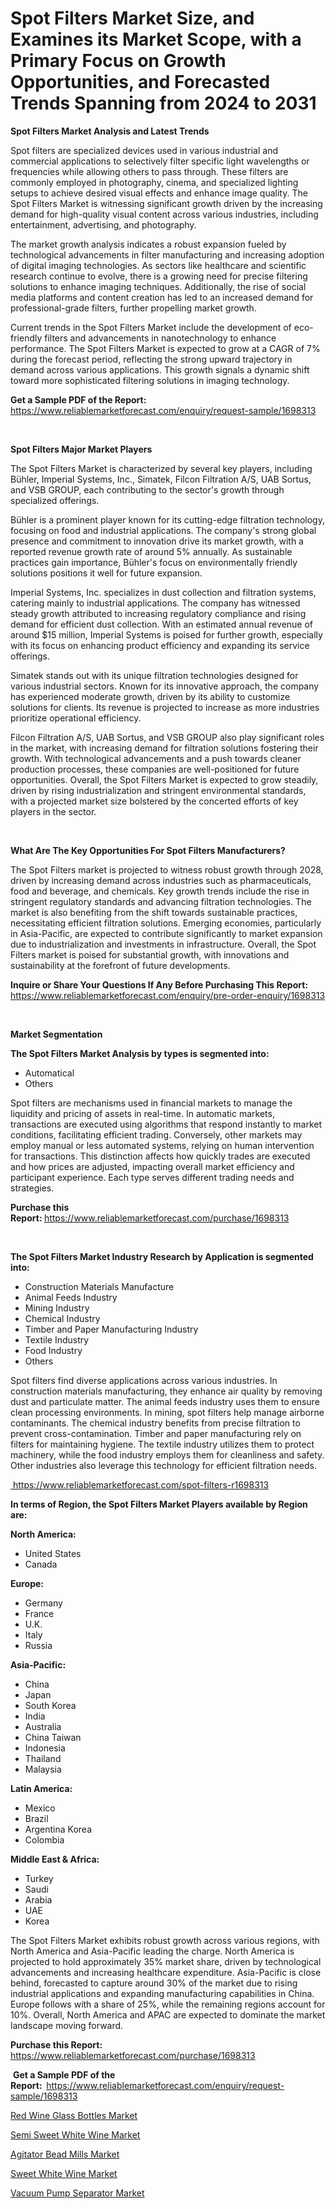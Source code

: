 <p><h1>Spot Filters Market Size, and Examines its Market Scope, with a Primary Focus on Growth Opportunities, and Forecasted Trends Spanning from 2024 to 2031</h1></p><p><strong>Spot Filters Market Analysis and Latest Trends</strong></p>
<p><p>Spot filters are specialized devices used in various industrial and commercial applications to selectively filter specific light wavelengths or frequencies while allowing others to pass through. These filters are commonly employed in photography, cinema, and specialized lighting setups to achieve desired visual effects and enhance image quality. The Spot Filters Market is witnessing significant growth driven by the increasing demand for high-quality visual content across various industries, including entertainment, advertising, and photography.</p><p>The market growth analysis indicates a robust expansion fueled by technological advancements in filter manufacturing and increasing adoption of digital imaging technologies. As sectors like healthcare and scientific research continue to evolve, there is a growing need for precise filtering solutions to enhance imaging techniques. Additionally, the rise of social media platforms and content creation has led to an increased demand for professional-grade filters, further propelling market growth.</p><p>Current trends in the Spot Filters Market include the development of eco-friendly filters and advancements in nanotechnology to enhance performance. The Spot Filters Market is expected to grow at a CAGR of 7% during the forecast period, reflecting the strong upward trajectory in demand across various applications. This growth signals a dynamic shift toward more sophisticated filtering solutions in imaging technology.</p></p>
<p><strong>Get a Sample PDF of the Report:&nbsp;</strong> <a href="https://www.reliablemarketforecast.com/enquiry/request-sample/1698313?utm_campaign=1108&utm_medium=2&utm_source=Github&utm_content=ia&utm_term=16122024&utm_id=spot-filters">https://www.reliablemarketforecast.com/enquiry/request-sample/1698313</a></p>
<p>&nbsp;</p>
<p><strong>Spot Filters Major Market Players</strong></p>
<p><p>The Spot Filters Market is characterized by several key players, including Bühler, Imperial Systems, Inc., Simatek, Filcon Filtration A/S, UAB Sortus, and VSB GROUP, each contributing to the sector's growth through specialized offerings.</p><p>Bühler is a prominent player known for its cutting-edge filtration technology, focusing on food and industrial applications. The company's strong global presence and commitment to innovation drive its market growth, with a reported revenue growth rate of around 5% annually. As sustainable practices gain importance, Bühler's focus on environmentally friendly solutions positions it well for future expansion.</p><p>Imperial Systems, Inc. specializes in dust collection and filtration systems, catering mainly to industrial applications. The company has witnessed steady growth attributed to increasing regulatory compliance and rising demand for efficient dust collection. With an estimated annual revenue of around $15 million, Imperial Systems is poised for further growth, especially with its focus on enhancing product efficiency and expanding its service offerings.</p><p>Simatek stands out with its unique filtration technologies designed for various industrial sectors. Known for its innovative approach, the company has experienced moderate growth, driven by its ability to customize solutions for clients. Its revenue is projected to increase as more industries prioritize operational efficiency.</p><p>Filcon Filtration A/S, UAB Sortus, and VSB GROUP also play significant roles in the market, with increasing demand for filtration solutions fostering their growth. With technological advancements and a push towards cleaner production processes, these companies are well-positioned for future opportunities. Overall, the Spot Filters Market is expected to grow steadily, driven by rising industrialization and stringent environmental standards, with a projected market size bolstered by the concerted efforts of key players in the sector.</p></p>
<p>&nbsp;</p>
<p><strong>What Are The Key Opportunities For Spot Filters Manufacturers?</strong></p>
<p><p>The Spot Filters market is projected to witness robust growth through 2028, driven by increasing demand across industries such as pharmaceuticals, food and beverage, and chemicals. Key growth trends include the rise in stringent regulatory standards and advancing filtration technologies. The market is also benefiting from the shift towards sustainable practices, necessitating efficient filtration solutions. Emerging economies, particularly in Asia-Pacific, are expected to contribute significantly to market expansion due to industrialization and investments in infrastructure. Overall, the Spot Filters market is poised for substantial growth, with innovations and sustainability at the forefront of future developments.</p></p>
<p><strong>Inquire or Share Your Questions If Any Before Purchasing This Report:</strong> <a href="https://www.reliablemarketforecast.com/enquiry/pre-order-enquiry/1698313?utm_campaign=1108&utm_medium=2&utm_source=Github&utm_content=ia&utm_term=16122024&utm_id=spot-filters">https://www.reliablemarketforecast.com/enquiry/pre-order-enquiry/1698313</a></p>
<p>&nbsp;</p>
<p><strong>Market Segmentation</strong></p>
<p><strong>The Spot Filters Market Analysis by types is segmented into:</strong></p>
<p><ul><li>Automatical</li><li>Others</li></ul></p>
<p><p>Spot filters are mechanisms used in financial markets to manage the liquidity and pricing of assets in real-time. In automatic markets, transactions are executed using algorithms that respond instantly to market conditions, facilitating efficient trading. Conversely, other markets may employ manual or less automated systems, relying on human intervention for transactions. This distinction affects how quickly trades are executed and how prices are adjusted, impacting overall market efficiency and participant experience. Each type serves different trading needs and strategies.</p></p>
<p><strong>Purchase this Report:&nbsp;</strong><a href="https://www.reliablemarketforecast.com/purchase/1698313?utm_campaign=1108&utm_medium=2&utm_source=Github&utm_content=ia&utm_term=16122024&utm_id=spot-filters">https://www.reliablemarketforecast.com/purchase/1698313</a></p>
<p>&nbsp;</p>
<p><strong>The Spot Filters Market Industry Research by Application is segmented into:</strong></p>
<p><ul><li>Construction Materials Manufacture</li><li>Animal Feeds Industry</li><li>Mining Industry</li><li>Chemical Industry</li><li>Timber and Paper Manufacturing Industry</li><li>Textile Industry</li><li>Food Industry</li><li>Others</li></ul></p>
<p><p>Spot filters find diverse applications across various industries. In construction materials manufacturing, they enhance air quality by removing dust and particulate matter. The animal feeds industry uses them to ensure clean processing environments. In mining, spot filters help manage airborne contaminants. The chemical industry benefits from precise filtration to prevent cross-contamination. Timber and paper manufacturing rely on filters for maintaining hygiene. The textile industry utilizes them to protect machinery, while the food industry employs them for cleanliness and safety. Other industries also leverage this technology for efficient filtration needs.</p></p>
<p><a href="https://www.reliablemarketforecast.com/spot-filters-r1698313?utm_campaign=1108&utm_medium=2&utm_source=Github&utm_content=ia&utm_term=16122024&utm_id=spot-filters">&nbsp;https://www.reliablemarketforecast.com/spot-filters-r1698313</a></p>
<p><strong>In terms of Region, the Spot Filters Market Players available by Region are:</strong></p>
<p>
    <p> <strong> North America: </strong>
        <ul>
            <li>United States</li>
            <li>Canada</li>
        </ul>
        </p> 
    <p> <strong> Europe: </strong>
        <ul>
            <li>Germany</li>
            <li>France</li>
            <li>U.K.</li>
            <li>Italy</li>
            <li>Russia</li>
        </ul>
        </p> 
    <p> <strong> Asia-Pacific: </strong>
        <ul>
            <li>China</li>
            <li>Japan</li>
            <li>South Korea</li>
            <li>India</li>
            <li>Australia</li>
            <li>China Taiwan</li>
            <li>Indonesia</li>
            <li>Thailand</li>
            <li>Malaysia</li>
        </ul>
        </p> 
    <p> <strong> Latin America: </strong>
        <ul>
            <li>Mexico</li>
            <li>Brazil</li>
            <li>Argentina Korea</li>
            <li>Colombia</li>
        </ul>
        </p> 
    <p> <strong> Middle East & Africa: </strong>
        <ul>
            <li>Turkey</li>
            <li>Saudi</li>
            <li>Arabia</li>
            <li>UAE</li>
            <li>Korea</li>
        </ul>
    </p>
    </p>
<p><p>The Spot Filters Market exhibits robust growth across various regions, with North America and Asia-Pacific leading the charge. North America is projected to hold approximately 35% market share, driven by technological advancements and increasing healthcare expenditure. Asia-Pacific is close behind, forecasted to capture around 30% of the market due to rising industrial applications and expanding manufacturing capabilities in China. Europe follows with a share of 25%, while the remaining regions account for 10%. Overall, North America and APAC are expected to dominate the market landscape moving forward.</p></p>
<p><strong>Purchase this Report: </strong><a href="https://www.reliablemarketforecast.com/purchase/1698313?utm_campaign=1108&utm_medium=2&utm_source=Github&utm_content=ia&utm_term=16122024&utm_id=spot-filters">https://www.reliablemarketforecast.com/purchase/1698313</a></p>
<p>&nbsp;<strong>Get a Sample PDF of the Report:&nbsp;&nbsp;</strong><a href="https://www.reliablemarketforecast.com/enquiry/request-sample/1698313?utm_campaign=1108&utm_medium=2&utm_source=Github&utm_content=ia&utm_term=16122024&utm_id=spot-filters">https://www.reliablemarketforecast.com/enquiry/request-sample/1698313</a></p>
<p><strong></strong></p>
<p><p><a href="https://www.linkedin.com/pulse/red-wine-glass-bottles-market-expected-see-strong-growth-zw3ae?utm_campaign=1108&utm_medium=2&utm_source=Github&utm_content=ia&utm_term=16122024&utm_id=spot-filters">Red Wine Glass Bottles Market</a></p><p><a href="https://www.linkedin.com/pulse/semi-sweet-white-wine-market-essentials-key-players-demand-89tde?utm_campaign=1108&utm_medium=2&utm_source=Github&utm_content=ia&utm_term=16122024&utm_id=spot-filters">Semi Sweet White Wine Market</a></p><p><a href="https://github.com/CliffMedina6/Market-Research-Report-List-7/blob/main/agitator-bead-mills-market.md?utm_campaign=1108&utm_medium=2&utm_source=Github&utm_content=ia&utm_term=16122024&utm_id=spot-filters">Agitator Bead Mills Market</a></p><p><a href="https://www.linkedin.com/pulse/sweet-white-wine-market-report-in-depth-analysis-industry-drdte?utm_campaign=1108&utm_medium=2&utm_source=Github&utm_content=ia&utm_term=16122024&utm_id=spot-filters">Sweet White Wine Market</a></p><p><a href="https://www.linkedin.com/pulse/detailed-vacuum-pump-separator-market-analysis-expected-8d7ve?utm_campaign=1108&utm_medium=2&utm_source=Github&utm_content=ia&utm_term=16122024&utm_id=spot-filters">Vacuum Pump Separator Market</a></p></p>